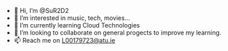 - 👋 Hi, I’m @SuR2D2
- 👀 I’m interested in music, tech, movies...
- 🌱 I’m currently learning Cloud Technologies
- 💞️ I’m looking to collaborate on general progects to improve my learning.
- 📫 Reach me on L00179723@atu.ie

<!---
SuR2D2/SuR2D2 is a ✨ special ✨ repository because its `README.md` (this file) appears on your GitHub profile.
You can click the Preview link to take a look at your changes.
--->
